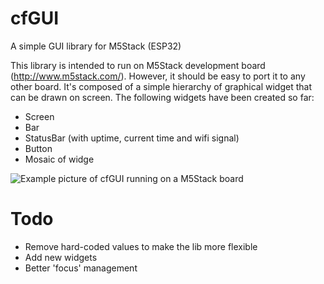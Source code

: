 # cfGUI
A simple GUI library for M5Stack (ESP32)

This library is intended to run on M5Stack development board (http://www.m5stack.com/). However, it should be easy to port it to any other board.
It's composed of a simple hierarchy of graphical widget that can be drawn on screen.
The following widgets have been created so far:
  - Screen
  - Bar
  - StatusBar (with uptime, current time and wifi signal)
  - Button
  - Mosaic of widge
  
![Example picture of cfGUI running on a M5Stack board](https://mastodon.codingfield.com/media/oXYl3M6SVqcpn2iefrs)
  
  
# Todo
  - Remove hard-coded values to make the lib more flexible
  - Add new widgets
  - Better 'focus' management
  
  
